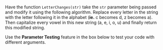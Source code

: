 Have the function ```LetterChanges(str)``` take the ```str``` parameter being passed and modify it using the following algorithm. Replace every letter in the string with the letter following it in the alphabet (**ie.** c becomes d, z becomes a). Then capitalize every vowel in this new string (a, e, i, o, u) and finally return this modified string. 

Use the **Parameter Testing** feature in the box below to test your code with different arguments.